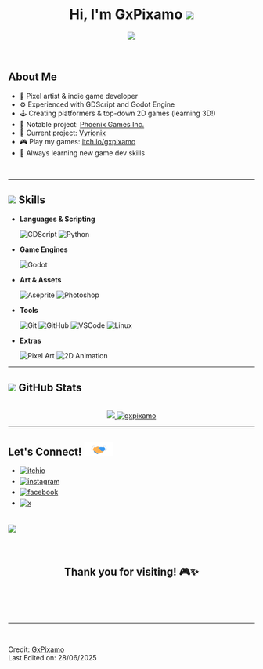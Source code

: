 <h1 align="center"><b>Hi, I'm GxPixamo</b> <img src="https://media.giphy.com/media/hvRJCLFzcasrR4ia7z/giphy.gif" width="35"></h1>

<p align="center">
  <a href="https://github.com/DenverCoder1/readme-typing-svg">
    <img src="https://readme-typing-svg.herokuapp.com?font=Fira+Code&color=FFFF00&size=25&center=true&vCenter=true&width=700&height=60&lines=Pixel+Artist+%7C+Game+Developer+%7C+2D+%26+3D+Games+Enthusiast;I+love+making+platformers+and+top-down+games;Exploring+the+world+of+3D+game+dev!">
  </a>
</p>

<br>

## **About Me**

- 🎨 Pixel artist & indie game developer
- ⚙️ Experienced with GDScript and Godot Engine
- 🕹️ Creating platformers & top-down 2D games (learning 3D!)
- 🚀 Notable project: [Phoenix Games Inc.](https://github.com/phoenixgamesinc1)
- 🦄 Current project: [Vyrionix](https://github.com/gxpixamo/vyrionix)
- 🎮 Play my games: [itch.io/gxpixamo](https://gxpixamo.itch.io/)
- 🌱 Always learning new game dev skills

<br>

---

## <img src="https://media2.giphy.com/media/QssGEmpkyEOhBCb7e1/giphy.gif?cid=ecf05e47a0n3gi1bfqntqmob8g9aid1oyj2wr3ds3mg700bl&rid=giphy.gif" width="25"> <b>Skills</b>

<p align="center">

- **Languages & Scripting**
  
  ![GDScript](https://img.shields.io/badge/GDScript-478CBF?style=for-the-badge&logo=godot-engine&logoColor=white)
  ![Python](https://img.shields.io/badge/Python-%2314354C.svg?style=for-the-badge&logo=python&logoColor=white)

- **Game Engines**

  ![Godot](https://img.shields.io/badge/Godot-8CC7FF?style=for-the-badge&logo=godot-engine&logoColor=white)

- **Art & Assets**

  ![Aseprite](https://img.shields.io/badge/Aseprite-7D929E?style=for-the-badge&logo=aseprite&logoColor=white)
  ![Photoshop](https://img.shields.io/badge/Photoshop-31A8FF?style=for-the-badge&logo=Adobe-Photoshop&logoColor=white)

- **Tools**

  ![Git](https://img.shields.io/badge/Git-F05033?style=for-the-badge&logo=git&logoColor=white)
  ![GitHub](https://img.shields.io/badge/GitHub-181717?style=for-the-badge&logo=github&logoColor=white)
  ![VSCode](https://img.shields.io/badge/VS%20Code-0078d7?style=for-the-badge&logo=visual-studio-code&logoColor=white)
  ![Linux](https://img.shields.io/badge/Linux-FCC624?style=for-the-badge&logo=linux&logoColor=black)

- **Extras**

  ![Pixel Art](https://img.shields.io/badge/Pixel%20Art-F77F00?style=for-the-badge)
  ![2D Animation](https://img.shields.io/badge/2D%20Animation-FFCF00?style=for-the-badge)
</p>

---

## <img src="https://media.giphy.com/media/iY8CRBdQXODJSCERIr/giphy.gif" width="35"> <b>GitHub Stats</b>
<br>

<div align="center">

<a href="https://github.com/gxpixamo">
  <img src="https://github-readme-stats.vercel.app/api?username=gxpixamo&include_all_commits=true&count_private=true&show_icons=true&theme=midnight-purple&line_height=22&title_color=F77F00&icon_color=F77F00&text_color=F7E9FF&bg_color=0,0D021B,1A1A1A" width="450"/>
  <img src="https://github-readme-stats.vercel.app/api/top-langs?username=gxpixamo&show_icons=true&locale=en&layout=compact&theme=midnight-purple&line_height=22&title_color=F77F00&icon_color=F77F00&text_color=F7E9FF&bg_color=0,0D021B,1A1A1A" width="375" alt="gxpixamo"/>
</a>
</div>

---

## <b>Let's Connect!</b> <img src="https://github.com/0xAbdulKhalid/0xAbdulKhalid/raw/main/assets/mdImages/handshake.gif" width="60">

<div align='left'>
<ul>
<li>
<a href="https://gxpixamo.itch.io/" target="_blank">
<img src="https://img.shields.io/badge/itch.io-gxpixamo-FA5C5C?style=for-the-badge&logo=itchdotio&logoColor=white" alt=itchio style="margin-bottom: 5px;"/>
</a>
</li>
<li>
<a href="https://www.instagram.com/gxpixamo/" target="_blank">
<img src="https://img.shields.io/badge/Instagram-gxpixamo-E4405F?style=for-the-badge&logo=instagram&logoColor=white" alt=instagram style="margin-bottom: 5px;"/>
</a>
</li>
<li>
<a href="https://www.facebook.com/gxpixamo/" target="_blank">
<img src="https://img.shields.io/badge/Facebook-gxpixamo-1877F2?style=for-the-badge&logo=facebook&logoColor=white" alt=facebook style="margin-bottom: 5px;"/>
</a>
</li>
<li>
<a href="https://x.com/gxpixamo" target="_blank">
<img src="https://img.shields.io/badge/X.com-gxpixamo-000000?style=for-the-badge&logo=x&logoColor=white" alt=x style="margin-bottom: 5px;"/>
</a>
</li>
</ul>
</div>

<br>
<img src="https://user-images.githubusercontent.com/73097560/115834477-dbab4500-a447-11eb-908a-139a6edaec5c.gif">
<br>
<br>
<br>

<div align='center'>

## <b>Thank you for visiting! 🎮✨</b>

</div>

<br>
<br>
<br>

---

<br>

Credit: [GxPixamo](https://github.com/gxpixamo)  
Last Edited on: 28/06/2025
